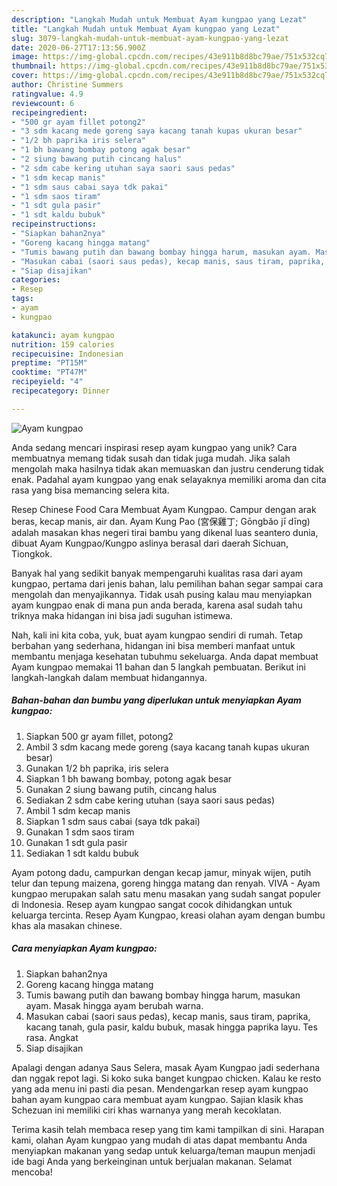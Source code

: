 ```yaml
---
description: "Langkah Mudah untuk Membuat Ayam kungpao yang Lezat"
title: "Langkah Mudah untuk Membuat Ayam kungpao yang Lezat"
slug: 3079-langkah-mudah-untuk-membuat-ayam-kungpao-yang-lezat
date: 2020-06-27T17:13:56.900Z
image: https://img-global.cpcdn.com/recipes/43e911b8d8bc79ae/751x532cq70/ayam-kungpao-foto-resep-utama.jpg
thumbnail: https://img-global.cpcdn.com/recipes/43e911b8d8bc79ae/751x532cq70/ayam-kungpao-foto-resep-utama.jpg
cover: https://img-global.cpcdn.com/recipes/43e911b8d8bc79ae/751x532cq70/ayam-kungpao-foto-resep-utama.jpg
author: Christine Summers
ratingvalue: 4.9
reviewcount: 6
recipeingredient:
- "500 gr ayam fillet potong2"
- "3 sdm kacang mede goreng saya kacang tanah kupas ukuran besar"
- "1/2 bh paprika iris selera"
- "1 bh bawang bombay potong agak besar"
- "2 siung bawang putih cincang halus"
- "2 sdm cabe kering utuhan saya saori saus pedas"
- "1 sdm kecap manis"
- "1 sdm saus cabai saya tdk pakai"
- "1 sdm saos tiram"
- "1 sdt gula pasir"
- "1 sdt kaldu bubuk"
recipeinstructions:
- "Siapkan bahan2nya"
- "Goreng kacang hingga matang"
- "Tumis bawang putih dan bawang bombay hingga harum, masukan ayam. Masak hingga ayam berubah warna."
- "Masukan cabai (saori saus pedas), kecap manis, saus tiram, paprika, kacang tanah, gula pasir, kaldu bubuk, masak hingga paprika layu. Tes rasa. Angkat"
- "Siap disajikan"
categories:
- Resep
tags:
- ayam
- kungpao

katakunci: ayam kungpao 
nutrition: 159 calories
recipecuisine: Indonesian
preptime: "PT15M"
cooktime: "PT47M"
recipeyield: "4"
recipecategory: Dinner

---
```



![Ayam kungpao](https://img-global.cpcdn.com/recipes/43e911b8d8bc79ae/751x532cq70/ayam-kungpao-foto-resep-utama.jpg)

Anda sedang mencari inspirasi resep ayam kungpao yang unik? Cara membuatnya memang tidak susah dan tidak juga mudah. Jika salah mengolah maka hasilnya tidak akan memuaskan dan justru cenderung tidak enak. Padahal ayam kungpao yang enak selayaknya memiliki aroma dan cita rasa yang bisa memancing selera kita.

Resep Chinese Food Cara Membuat Ayam Kungpao. Campur dengan arak beras, kecap manis, air dan. Ayam Kung Pao (宮保雞丁; Gōngbǎo jī dīng) adalah masakan khas negeri tirai bambu yang dikenal luas seantero dunia, dibuat Ayam Kungpao/Kungpo aslinya berasal dari daerah Sichuan, Tiongkok.

Banyak hal yang sedikit banyak mempengaruhi kualitas rasa dari ayam kungpao, pertama dari jenis bahan, lalu pemilihan bahan segar sampai cara mengolah dan menyajikannya. Tidak usah pusing kalau mau menyiapkan ayam kungpao enak di mana pun anda berada, karena asal sudah tahu triknya maka hidangan ini bisa jadi suguhan istimewa.


Nah, kali ini kita coba, yuk, buat ayam kungpao sendiri di rumah. Tetap berbahan yang sederhana, hidangan ini bisa memberi manfaat untuk membantu menjaga kesehatan tubuhmu sekeluarga. Anda dapat membuat Ayam kungpao memakai 11 bahan dan 5 langkah pembuatan. Berikut ini langkah-langkah dalam membuat hidangannya.

<!--inarticleads1-->

##### Bahan-bahan dan bumbu yang diperlukan untuk menyiapkan Ayam kungpao:

1. Siapkan 500 gr ayam fillet, potong2
1. Ambil 3 sdm kacang mede goreng (saya kacang tanah kupas ukuran besar)
1. Gunakan 1/2 bh paprika, iris selera
1. Siapkan 1 bh bawang bombay, potong agak besar
1. Gunakan 2 siung bawang putih, cincang halus
1. Sediakan 2 sdm cabe kering utuhan (saya saori saus pedas)
1. Ambil 1 sdm kecap manis
1. Siapkan 1 sdm saus cabai (saya tdk pakai)
1. Gunakan 1 sdm saos tiram
1. Gunakan 1 sdt gula pasir
1. Sediakan 1 sdt kaldu bubuk


Ayam potong dadu, campurkan dengan kecap jamur, minyak wijen, putih telur dan tepung maizena, goreng hingga matang dan renyah. VIVA - Ayam kungpao merupakan salah satu menu masakan yang sudah sangat populer di Indonesia. Resep ayam kungpao sangat cocok dihidangkan untuk keluarga tercinta. Resep Ayam Kungpao, kreasi olahan ayam dengan bumbu khas ala masakan chinese. 

<!--inarticleads2-->

##### Cara menyiapkan Ayam kungpao:

1. Siapkan bahan2nya
1. Goreng kacang hingga matang
1. Tumis bawang putih dan bawang bombay hingga harum, masukan ayam. Masak hingga ayam berubah warna.
1. Masukan cabai (saori saus pedas), kecap manis, saus tiram, paprika, kacang tanah, gula pasir, kaldu bubuk, masak hingga paprika layu. Tes rasa. Angkat
1. Siap disajikan


Apalagi dengan adanya Saus Selera, masak Ayam Kungpao jadi sederhana dan nggak repot lagi. Si koko suka banget kungpao chicken. Kalau ke resto yang ada menu ini pasti dia pesan. Mendengarkan resep ayam kungpao bahan ayam kungpao cara membuat ayam kungpao. Sajian klasik khas Schezuan ini memiliki ciri khas warnanya yang merah kecoklatan. 

Terima kasih telah membaca resep yang tim kami tampilkan di sini. Harapan kami, olahan Ayam kungpao yang mudah di atas dapat membantu Anda menyiapkan makanan yang sedap untuk keluarga/teman maupun menjadi ide bagi Anda yang berkeinginan untuk berjualan makanan. Selamat mencoba!
